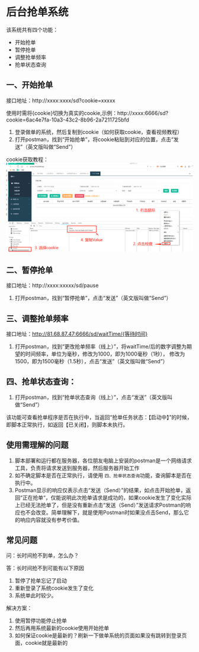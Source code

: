 # 后台抢单系统

 该系统共有四个功能：
 * 开始抢单
 * 暂停抢单
 * 调整抢单频率
 * 抢单状态查询

## 一、开始抢单

接口地址：http://xxxx:xxxx/sd?cookie=xxxxx

使用时需将{cookie}切换为真实的cookie,示例：http://xxxx:6666/sd?cookie=6ac4e7fa-10a3-43c2-8b96-2a7211725bfd

1. 登录做单的系统，然后复制到cookie（如何获取cookie，查看视频教程）
2. 打开postman，找到“开始抢单”，将cookie粘贴到对应的位置，点击“发送”（英文版叫做“Send”）

cookie获取教程：
![](./cookie_guide.png)

## 二、暂停抢单

接口地址：http://xxxx:xxxxx/sd/pause

1. 打开postman，找到“暂停抢单”，点击“发送”（英文版叫做“Send”）

## 三、调整抢单频率

接口地址：http://81.68.87.47:6666/sd/waitTime/{等待时间}

1. 打开postman，找到“更改抢单频率（线上）”，将waitTime/后的数字调整为期望的时间频率，单位为毫秒，修改为1000，即为1000毫秒（1秒），
修改为1500，即为1500毫秒（1.5秒），点击“发送”（英文版叫做“Send”）

## 四、抢单状态查询：

1. 打开postman，找到“抢单状态查询（线上）”，点击“发送”（英文版叫做“Send”）

该功能可查看抢单程序是否在执行中，当返回“抢单任务状态：【启动中】”的时候，即脚本正常执行，如返回【已关闭】，则脚本未执行。

## 使用需理解的问题
1. 脚本部署和运行都在服务器，各位朋友电脑上安装的postman是一个网络请求工具，负责将请求发送到服务器，然后服务器开始工作
2. 如不确定脚本是否在正常执行，请使用 `四、抢单状态查询`功能，查询脚本是否在执行中。
3. Postman显示的响应仅表示点击“发送（Send）”的结果，如点击开始抢单，返回“正在抢单“，仅能说明此次抢单请求是成功的，如果cookie发生了变化实际上已经无法抢单了，但是没有重新点击“发送（Send）”发送请求Postman的响应也不会改变。简单理解下，就是使用Postman时如果没点击Send，那么它的响应内容就没有参考价值。

## 常见问题

问：长时间抢不到单，怎么办？

答：长时间抢不到可能有以下原因
1. 暂停了抢单忘记了启动 
2. 重新登录了系统cookie发生了变化 
3. 系统单此时较少。 

解决方案：

1. 使用暂停功能停止抢单
2. 然后再用系统最新的cookie使用开始抢单
3. 如何保证cookie是最新的？刷新一下做单系统的页面如果没有跳转到登录页面，cookie就是最新的 

